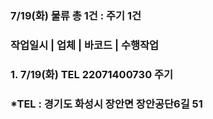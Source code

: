 ### 7/19(화) 물류 총 1건 : 주기 1건       
### 작업일시 | 업체 | 바코드 | 수행작업       
### 1. 7/19(화) TEL 22071400730 주기  
### *TEL : 경기도 화성시 장안면 장안공단6길 51
